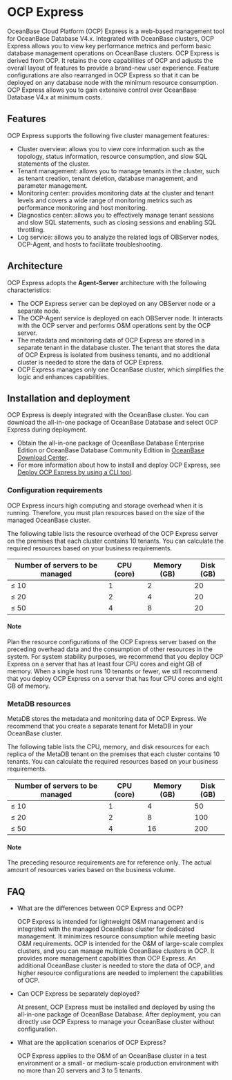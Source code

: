 # OCP Express

OceanBase Cloud Platform (OCP) Express is a web-based management tool for OceanBase Database V4.x. Integrated with OceanBase clusters, OCP Express allows you to view key performance metrics and perform basic database management operations on OceanBase clusters. OCP Express is derived from OCP. It retains the core capabilities of OCP and adjusts the overall layout of features to provide a brand-new user experience. Feature configurations are also rearranged in OCP Express so that it can be deployed on any database node with the minimum resource consumption. OCP Express allows you to gain extensive control over OceanBase Database V4.x at minimum costs. 

## Features

OCP Express supports the following five cluster management features:

* Cluster overview: allows you to view core information such as the topology, status information, resource consumption, and slow SQL statements of the cluster. 
* Tenant management: allows you to manage tenants in the cluster, such as tenant creation, tenant deletion, database management, and parameter management. 
* Monitoring center: provides monitoring data at the cluster and tenant levels and covers a wide range of monitoring metrics such as performance monitoring and host monitoring. 
* Diagnostics center: allows you to effectively manage tenant sessions and slow SQL statements, such as closing sessions and enabling SQL throttling. 
* Log service: allows you to analyze the related logs of OBServer nodes, OCP-Agent, and hosts to facilitate troubleshooting. 

## Architecture

OCP Express adopts the **Agent-Server** architecture with the following characteristics:

* The OCP Express server can be deployed on any OBServer node or a separate node. 
* The OCP-Agent service is deployed on each OBServer node. It interacts with the OCP server and performs O&M operations sent by the OCP server. 
* The metadata and monitoring data of OCP Express are stored in a separate tenant in the database cluster. The tenant that stores the data of OCP Express is isolated from business tenants, and no additional cluster is needed to store the data of OCP Express. 
* OCP Express manages only one OceanBase cluster, which simplifies the logic and enhances capabilities. 

<!-- ![1](https://obbusiness-private.oss-cn-shanghai.aliyuncs.com/doc/img/ocp/403-cn/OCPExpress.png) -->

## Installation and deployment

OCP Express is deeply integrated with the OceanBase cluster. You can download the all-in-one package of OceanBase Database and select OCP Express during deployment. 

* Obtain the all-in-one package of OceanBase Database Enterprise Edition or OceanBase Database Community Edition in [OceanBase Download Center](https://en.oceanbase.com/softwarecenter). 
* For more information about how to install and deploy OCP Express, see [Deploy OCP Express by using a CLI tool](https://en.oceanbase.com/docs/community-obd-en-10000000000862277)<!--  or [Deploy OCP Express by using OBD](https://www.oceanbase.com/docs/community-obd-cn-10000000001690695)  -->.

### Configuration requirements

OCP Express incurs high computing and storage overhead when it is running. Therefore, you must plan resources based on the size of the managed OceanBase cluster. 

The following table lists the resource overhead of the OCP Express server on the premises that each cluster contains 10 tenants. You can calculate the required resources based on your business requirements. 

| Number of servers to be managed | CPU (core) | Memory (GB) | Disk (GB) |
|---|----|---|---|
| ≤ 10 | 1 | 2 | 20 |
| ≤ 20 | 2 | 4 | 20 |
| ≤ 50 | 4 | 8 | 20 |

<main id="notice" type='explain'>

<h4>Note</h4>

<p>Plan the resource configurations of the OCP Express server based on the preceding overhead data and the consumption of other resources in the system. For system stability purposes, we recommend that you deploy OCP Express on a server that has at least four CPU cores and eight GB of memory. When a single host runs 10 tenants or fewer, we still recommend that you deploy OCP Express on a server that has four CPU cores and eight GB of memory. </p>

</main>

### MetaDB resources

MetaDB stores the metadata and monitoring data of OCP Express. We recommend that you create a separate tenant for MetaDB in your OceanBase cluster. 

The following table lists the CPU, memory, and disk resources for each replica of the MetaDB tenant on the premises that each cluster contains 10 tenants. You can calculate the required resources based on your business requirements. 

| Number of servers to be managed | CPU (core) | Memory (GB) | Disk (GB) |
|---|----|---|---|
| ≤ 10 | 1 | 4 | 50 |
| ≤ 20 | 2 | 8 | 100 |
| ≤ 50 | 4 | 16 | 200 |

<main id="notice" type='explain'>

<h4>Note</h4>

<p>The preceding resource requirements are for reference only. The actual amount of resources varies based on the business volume. </p>

</main>

## FAQ

* What are the differences between OCP Express and OCP? 

   OCP Express is intended for lightweight O&M management and is integrated with the managed OceanBase cluster for dedicated management. It minimizes resource consumption while meeting basic O&M requirements. OCP is intended for the O&M of large-scale complex clusters, and you can manage multiple OceanBase clusters in OCP. It provides more management capabilities than OCP Express. An additional OceanBase cluster is needed to store the data of OCP, and higher resource configurations are needed to implement the capabilities of OCP. 

* Can OCP Express be separately deployed? 

   At present, OCP Express must be installed and deployed by using the all-in-one package of OceanBase Database. After deployment, you can directly use OCP Express to manage your OceanBase cluster without configuration. 

* What are the application scenarios of OCP Express? 

   OCP Express applies to the O&M of an OceanBase cluster in a test environment or a small- or medium-scale production environment with no more than 20 servers and 3 to 5 tenants.
